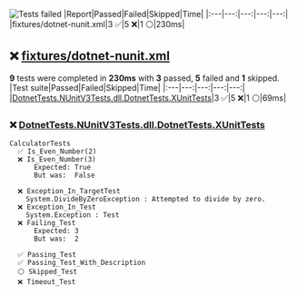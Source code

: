 ![Tests failed](https://img.shields.io/badge/tests-3%20passed%2C%205%20failed%2C%201%20skipped-critical)
|Report|Passed|Failed|Skipped|Time|
|:---|---:|---:|---:|---:|
|fixtures/dotnet-nunit.xml|3 ✅|5 ❌|1 ⚪|230ms|
## ❌ <a id="user-content-r0" href="#user-content-r0">fixtures/dotnet-nunit.xml</a>
**9** tests were completed in **230ms** with **3** passed, **5** failed and **1** skipped.
|Test suite|Passed|Failed|Skipped|Time|
|:---|---:|---:|---:|---:|
|[DotnetTests.NUnitV3Tests.dll.DotnetTests.XUnitTests](#user-content-r0s0)|3 ✅|5 ❌|1 ⚪|69ms|
### ❌ <a id="user-content-r0s0" href="#user-content-r0s0">DotnetTests.NUnitV3Tests.dll.DotnetTests.XUnitTests</a>
```
CalculatorTests
  ✅ Is_Even_Number(2)
  ❌ Is_Even_Number(3)
	  Expected: True
	  But was:  False
	
  ❌ Exception_In_TargetTest
	System.DivideByZeroException : Attempted to divide by zero.
  ❌ Exception_In_Test
	System.Exception : Test
  ❌ Failing_Test
	  Expected: 3
	  But was:  2
	
  ✅ Passing_Test
  ✅ Passing_Test_With_Description
  ⚪ Skipped_Test
  ❌ Timeout_Test
	
```